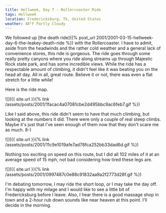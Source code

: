 ```yaml
---
title: Hellweek, Day 7 - Rollercoaster Ride
tags: Hellweek
location: Fredericksburg, TX, United States
weather: 48°F Partly Cloudy
---
```


We followed up [the death ride]({% post_url 2001/2001-03-15-hellweek-day-6-the-leakey-death-ride %}) with the Rollercoaster. I have to admit, aside from the headwinds and the rather cold weather and a general lack of convenience stores, this ride is gorgeous. The ride goes through some really pretty canyons where you ride along streams up through Majestic Rock state park, and has some incredible views. While the ride has a respectable amount of climbing, it didn't feel like it was beating you on the head all day. All in all, great route. Believe it or not, there was even a flat stretch for a little while!

Here is the ride map.

![]({{ site.url }}{% link /assets/posts/2001/1facac4a07081cbe2d495bbc9ac6feb7.gif %})

Like I said above, this ride didn't seem to have that much climbing, but looking at the numbers it did. There were only a couple of real steep climbs. Maybe it's just that I've seen enough of them now that they don't scare me as much. 8-)

![]({{ site.url }}{% link /assets/posts/2001/11c9e1019afe7ad78fca252bb33dad6d.gif %})

Nothing too exciting on speed on this route, but I did all 102 miles of it at an average speed of 15 mph, not bad considering how tired these legs are.

![]({{ site.url }}{% link /assets/posts/2001/0997487c0e88c91832aa9a2f2773d28f.gif %})

I'm debating tomorrow, I may ride the short loop, or I may take the day off. I'm happy with my milage and I would like to see a little bit of Fredericksburg before I leave. Also, I hear there is a good massage shop in town and a 2-hour rub down sounds like near heaven at this point. I'll decide in the morning.
